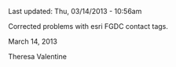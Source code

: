 Last updated: Thu, 03/14/2013 - 10:56am

Corrected problems with esri FGDC contact tags.

March 14, 2013

Theresa Valentine
